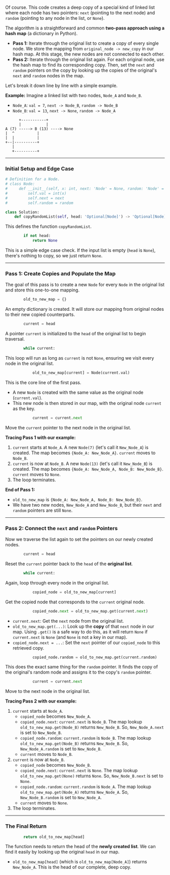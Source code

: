 Of course. This code creates a deep copy of a special kind of linked list where each node has two pointers: `next` (pointing to the next node) and `random` (pointing to any node in the list, or `None`).

The algorithm is a straightforward and common **two-pass approach using a hash map** (a dictionary in Python).

  * **Pass 1:** Iterate through the original list to create a copy of every single node. We store the mapping from `original_node -> new_copy` in our hash map. At this stage, the new nodes are not connected to each other.
  * **Pass 2:** Iterate through the original list again. For each original node, use the hash map to find its corresponding copy. Then, set the `next` and `random` pointers on the copy by looking up the copies of the original's `next` and `random` nodes in the map.

Let's break it down line by line with a simple example.

**Example:**
Imagine a linked list with two nodes, `Node_A` and `Node_B`.

  * `Node_A`: `val = 7`, `next -> Node_B`, `random -> Node_B`
  * `Node_B`: `val = 13`, `next -> None`, `random -> Node_A`

<!-- end list -->

```
      +-----------+
      |           |
A (7) -----> B (13) ----> None
|  ^          |
|  |          |
+--|----------+
   |
   +----------+
```

-----

### **Initial Setup and Edge Case**

```python
# Definition for a Node.
# class Node:
#     def __init__(self, x: int, next: 'Node' = None, random: 'Node' = None):
#         self.val = int(x)
#         self.next = next
#         self.random = random

class Solution:
    def copyRandomList(self, head: 'Optional[Node]') -> 'Optional[Node]':
```

This defines the function `copyRandomList`.

```python
        if not head:
            return None
```

This is a simple edge case check. If the input list is empty (`head` is `None`), there's nothing to copy, so we just return `None`.

-----

### **Pass 1: Create Copies and Populate the Map**

The goal of this pass is to create a new `Node` for every `Node` in the original list and store this one-to-one mapping.

```python
        old_to_new_map = {}
```

An empty dictionary is created. It will store our mapping from original nodes to their new copied counterparts.

```python
        current = head
```

A pointer `current` is initialized to the `head` of the original list to begin traversal.

```python
        while current:
```

This loop will run as long as `current` is not `None`, ensuring we visit every node in the original list.

```python
            old_to_new_map[current] = Node(current.val)
```

This is the core line of the first pass.

  * A new `Node` is created with the same value as the original node (`current.val`).
  * This new node is then stored in our map, with the original node `current` as the key.

<!-- end list -->

```python
            current = current.next
```

Move the `current` pointer to the next node in the original list.

**Tracing Pass 1 with our example:**

1.  `current` starts at `Node_A`. A new `Node(7)` (let's call it `New_Node_A`) is created. The map becomes `{Node_A: New_Node_A}`. `current` moves to `Node_B`.
2.  `current` is now at `Node_B`. A new `Node(13)` (let's call it `New_Node_B`) is created. The map becomes `{Node_A: New_Node_A, Node_B: New_Node_B}`. `current` moves to `None`.
3.  The loop terminates.

**End of Pass 1:**

  * `old_to_new_map` is `{Node_A: New_Node_A, Node_B: New_Node_B}`.
  * We have two new nodes, `New_Node_A` and `New_Node_B`, but their `next` and `random` pointers are still `None`.

-----

### **Pass 2: Connect the `next` and `random` Pointers**

Now we traverse the list again to set the pointers on our newly created nodes.

```python
        current = head
```

Reset the `current` pointer back to the `head` of the **original list**.

```python
        while current:
```

Again, loop through every node in the original list.

```python
            copied_node = old_to_new_map[current]
```

Get the copied node that corresponds to the `current` original node.

```python
            copied_node.next = old_to_new_map.get(current.next)
```

  * `current.next`: Get the `next` node from the original list.
  * `old_to_new_map.get(...)`: Look up the **copy** of that `next` node in our map. Using `.get()` is a safe way to do this, as it will return `None` if `current.next` is `None` (and `None` is not a key in our map).
  * `copied_node.next = ...`: Set the `next` pointer of our `copied_node` to this retrieved copy.

<!-- end list -->

```python
            copied_node.random = old_to_new_map.get(current.random)
```

This does the exact same thing for the `random` pointer. It finds the copy of the original's random node and assigns it to the copy's `random` pointer.

```python
            current = current.next
```

Move to the next node in the original list.

**Tracing Pass 2 with our example:**

1.  `current` starts at `Node_A`.
      * `copied_node` becomes `New_Node_A`.
      * `copied_node.next`: `current.next` is `Node_B`. The map lookup `old_to_new_map.get(Node_B)` returns `New_Node_B`. So, `New_Node_A.next` is set to `New_Node_B`.
      * `copied_node.random`: `current.random` is `Node_B`. The map lookup `old_to_new_map.get(Node_B)` returns `New_Node_B`. So, `New_Node_A.random` is set to `New_Node_B`.
      * `current` moves to `Node_B`.
2.  `current` is now at `Node_B`.
      * `copied_node` becomes `New_Node_B`.
      * `copied_node.next`: `current.next` is `None`. The map lookup `old_to_new_map.get(None)` returns `None`. So, `New_Node_B.next` is set to `None`.
      * `copied_node.random`: `current.random` is `Node_A`. The map lookup `old_to_new_map.get(Node_A)` returns `New_Node_A`. So, `New_Node_B.random` is set to `New_Node_A`.
      * `current` moves to `None`.
3.  The loop terminates.

-----

### **The Final Return**

```python
        return old_to_new_map[head]
```

The function needs to return the head of the **newly created list**. We can find it easily by looking up the original `head` in our map.

  * `old_to_new_map[head]` (which is `old_to_new_map[Node_A]`) returns `New_Node_A`. This is the head of our complete, deep copy.